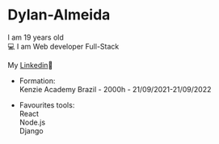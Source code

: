 # Dylan-Almeida
I am 19 years old<br>
:computer: I am Web developer Full-Stack<br>


My <a href="https://www.linkedin.com/in/dylan-almeida/">Linkedin</a>:link:

 - Formation:<br>
  Kenzie Academy Brazil - 2000h - 21/09/2021-21/09/2022

 - Favourites tools:<br>
   React<br>
   Node.js<br>
   Django<br>
